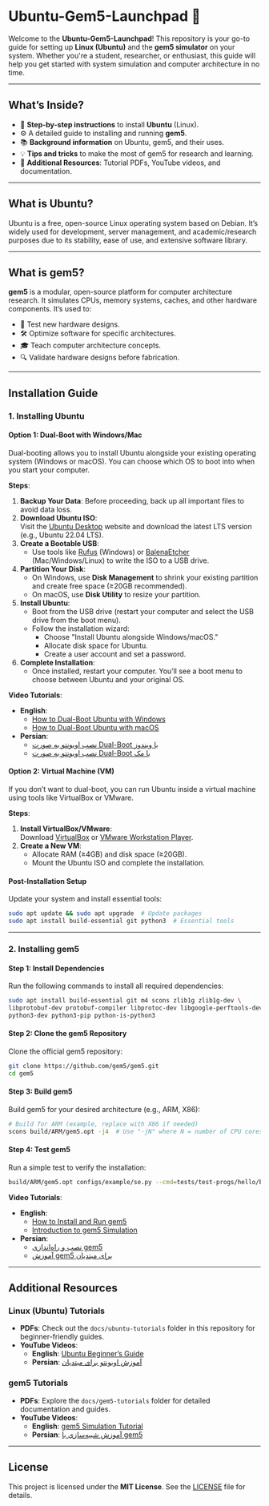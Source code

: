 # **Ubuntu-Gem5-Launchpad** 🚀  
Welcome to the **Ubuntu-Gem5-Launchpad**! This repository is your go-to guide for setting up **Linux (Ubuntu)** and the **gem5 simulator** on your system. Whether you're a student, researcher, or enthusiast, this guide will help you get started with system simulation and computer architecture in no time.

---

## **What’s Inside?**  
- 🐧 **Step-by-step instructions** to install **Ubuntu** (Linux).  
- ⚙️ A detailed guide to installing and running **gem5**.  
- 📚 **Background information** on Ubuntu, gem5, and their uses.  
- 💡 **Tips and tricks** to make the most of gem5 for research and learning.  
- 📂 **Additional Resources**: Tutorial PDFs, YouTube videos, and documentation.  

---

## **What is Ubuntu?**  
Ubuntu is a free, open-source Linux operating system based on Debian. It’s widely used for development, server management, and academic/research purposes due to its stability, ease of use, and extensive software library.

---

## **What is gem5?**  
**gem5** is a modular, open-source platform for computer architecture research. It simulates CPUs, memory systems, caches, and other hardware components. It’s used to:  
- 🧠 Test new hardware designs.  
- 🛠️ Optimize software for specific architectures.  
- 🎓 Teach computer architecture concepts.  
- 🔍 Validate hardware designs before fabrication.  

---

## **Installation Guide**  

### **1. Installing Ubuntu**  
#### **Option 1: Dual-Boot with Windows/Mac**  
Dual-booting allows you to install Ubuntu alongside your existing operating system (Windows or macOS). You can choose which OS to boot into when you start your computer.  

**Steps**:  
1. **Backup Your Data**: Before proceeding, back up all important files to avoid data loss.  
2. **Download Ubuntu ISO**:  
   Visit the [Ubuntu Desktop](https://ubuntu.com/download/desktop) website and download the latest LTS version (e.g., Ubuntu 22.04 LTS).  
3. **Create a Bootable USB**:  
   - Use tools like [Rufus](https://rufus.ie/) (Windows) or [BalenaEtcher](https://www.balena.io/etcher/) (Mac/Windows/Linux) to write the ISO to a USB drive.  
4. **Partition Your Disk**:  
   - On Windows, use **Disk Management** to shrink your existing partition and create free space (≥20GB recommended).  
   - On macOS, use **Disk Utility** to resize your partition.  
5. **Install Ubuntu**:  
   - Boot from the USB drive (restart your computer and select the USB drive from the boot menu).  
   - Follow the installation wizard:  
     - Choose "Install Ubuntu alongside Windows/macOS."  
     - Allocate disk space for Ubuntu.  
     - Create a user account and set a password.  
6. **Complete Installation**:  
   - Once installed, restart your computer. You’ll see a boot menu to choose between Ubuntu and your original OS.  

**Video Tutorials**:  
- **English**:  
  - [How to Dual-Boot Ubuntu with Windows](https://youtu.be/GXxTxBPKecQ)
  - [How to Dual-Boot Ubuntu with macOS](https://youtu.be/KIgxEEzT9ek)  
- **Persian**:  
  - [نصب اوبونتو به صورت Dual-Boot با ویندوز](https://youtu.be/oRC4jNQrnMU)  
  - [نصب اوبونتو به صورت Dual-Boot با مک](https://it-planet.ir/8527)  

#### **Option 2: Virtual Machine (VM)**  
If you don’t want to dual-boot, you can run Ubuntu inside a virtual machine using tools like VirtualBox or VMware.  

**Steps**:  
1. **Install VirtualBox/VMware**:  
   Download [VirtualBox](https://www.virtualbox.org) or [VMware Workstation Player](https://www.bing.com/ck/a?!&&p=8ad9b8648572845286d19d466e3e083481ab665931a504d74c6f90bd8308e171JmltdHM9MTc0MDcwMDgwMA&ptn=3&ver=2&hsh=4&fclid=0da4df0f-03c4-6b03-1b37-cb2002a46a21&psq=VMware+Workstation+Player.&u=a1aHR0cHM6Ly9ibG9ncy52bXdhcmUuY29tL3dvcmtzdGF0aW9uLzIwMjQvMDUvdm13YXJlLXdvcmtzdGF0aW9uLXByby1ub3ctYXZhaWxhYmxlLWZyZWUtZm9yLXBlcnNvbmFsLXVzZS5odG1s&ntb=1).  
2. **Create a New VM**:  
   - Allocate RAM (≥4GB) and disk space (≥20GB).  
   - Mount the Ubuntu ISO and complete the installation.  

#### **Post-Installation Setup**  
Update your system and install essential tools:  
```bash
sudo apt update && sudo apt upgrade  # Update packages
sudo apt install build-essential git python3  # Essential tools
```

---

### **2. Installing gem5**  
#### **Step 1: Install Dependencies**  
Run the following commands to install all required dependencies:  
```bash
sudo apt install build-essential git m4 scons zlib1g zlib1g-dev \
libprotobuf-dev protobuf-compiler libprotoc-dev libgoogle-perftools-dev \
python3-dev python3-pip python-is-python3
```

#### **Step 2: Clone the gem5 Repository**  
Clone the official gem5 repository:  
```bash
git clone https://github.com/gem5/gem5.git
cd gem5
```

#### **Step 3: Build gem5**  
Build gem5 for your desired architecture (e.g., ARM, X86):  
```bash
# Build for ARM (example, replace with X86 if needed)
scons build/ARM/gem5.opt -j4  # Use "-jN" where N = number of CPU cores
```

#### **Step 4: Test gem5**  
Run a simple test to verify the installation:  
```bash
build/ARM/gem5.opt configs/example/se.py --cmd=tests/test-progs/hello/bin/arm/linux/hello
```

**Video Tutorials**:  
- **English**:  
  - [How to Install and Run gem5](https://www.youtube.com/watch?v=XYZ)  
  - [Introduction to gem5 Simulation](https://www.youtube.com/watch?v=XYZ)  
- **Persian**:  
  - [نصب و راه‌اندازی gem5](https://www.youtube.com/watch?v=XYZ)  
  - [آموزش gem5 برای مبتدیان](https://www.youtube.com/watch?v=XYZ)  

---

## **Additional Resources**  
### **Linux (Ubuntu) Tutorials**  
- **PDFs**: Check out the `docs/ubuntu-tutorials` folder in this repository for beginner-friendly guides.  
- **YouTube Videos**:  
  - **English**: [Ubuntu Beginner’s Guide](https://www.youtube.com/watch?v=XYZ)  
  - **Persian**: [آموزش اوبونتو برای مبتدیان](https://www.youtube.com/watch?v=XYZ)  

### **gem5 Tutorials**  
- **PDFs**: Explore the `docs/gem5-tutorials` folder for detailed documentation and guides.  
- **YouTube Videos**:  
  - **English**: [gem5 Simulation Tutorial](https://www.youtube.com/watch?v=XYZ)  
  - **Persian**: [آموزش شبیه‌سازی با gem5](https://www.youtube.com/watch?v=XYZ)  

---

## **License**  
This project is licensed under the **MIT License**. See the [LICENSE](LICENSE) file for details.  
